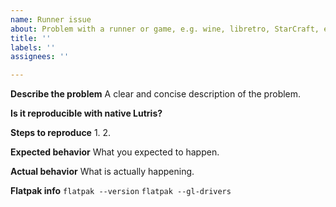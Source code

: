 ```yaml
---
name: Runner issue
about: Problem with a runner or game, e.g. wine, libretro, StarCraft, etc
title: ''
labels: ''
assignees: ''

---
```


**Describe the problem**
A clear and concise description of the problem.

**Is it reproducible with native Lutris?**

**Steps to reproduce**
1.
2.

**Expected behavior**
What you expected to happen.

**Actual behavior**
What is actually happening.

**Flatpak info**
`flatpak --version`
`flatpak --gl-drivers`
